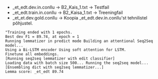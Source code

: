 * _et_edt.dev.in.conllu -> B2_Kais_1.txt -> Testfail
* _et_edt.train.in.conllu -> B2_Kaisa_1.txt -> Treeningfail
* _et_et.dev.gold.conllu -> Koopia _et_edt.dev.in.conllu'st tehnilistel
  põhjustel.


``` 
"Training ended with 1 epochs. 
Best dev F1 = 89.74, at epoch = 1
Running lemmatizer in predict mode Building an attentional Seq2Seq
model... 
Using a Bi-LSTM encoder Using soft attention for LSTM. 
Finetune all embeddings. 
[Running seq2seq lemmatizer with edit classifier]
Loading data with batch size 500... Running the seq2seq model...
[Ensembling dict with seq2seq lemmatizer...] 
Lemma score: _et_edt 89.74
```